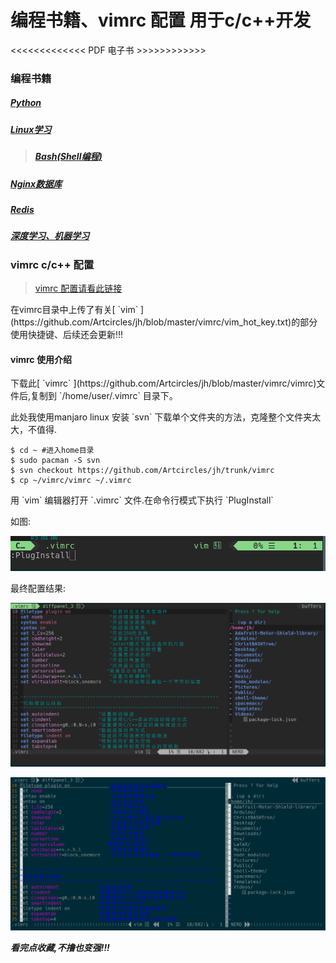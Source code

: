 # 编程书籍、vimrc 配置 用于c/c++开发 #

<<<<<<<<<<<<< PDF 电子书 >>>>>>>>>>>>
### 编程书籍 ###


##### [Python](https://github.com/Artcircles/jh/tree/master/python) #####
##### [Linux学习](https://github.com/Artcircles/jh/tree/master/linux) #####

> ##### [Bash(Shell编程)](https://github.com/Artcircles/jh/tree/master/bash) #####

##### [Nginx数据库](https://github.com/Artcircles/jh/tree/master/nginx) #####
##### [Redis](https://github.com/Artcircles/jh/tree/master/redis) #####
##### [深度学习、机器学习](https://github.com/Artcircles/jh/tree/master/Deep_learning) #####

### vimrc c/c++ 配置 ###
> [vimrc 配置请看此链接](https://github.com/Artcircles/jh/tree/master/vimrc)

<p> 在vimrc目录中上传了有关[ `vim` ](https://github.com/Artcircles/jh/blob/master/vimrc/vim_hot_key.txt)的部分使用快捷键、后续还会更新!!! <p>

#### vimrc 使用介绍 ####
<p> 下载此[ `vimrc` ](https://github.com/Artcircles/jh/blob/master/vimrc/vimrc)文件后,复制到 `/home/user/.vimrc`  目录下。 <p>
<p> 此处我使用manjaro linux 安装 `svn` 下载单个文件夹的方法，克隆整个文件夹太大，不值得. <p>

    $ cd ~ #进入home目录
    $ sudo pacman -S svn 
    $ svn checkout https://github.com/Artcircles/jh/trunk/vimrc
    $ cp ~/vimrc/vimrc ~/.vimrc


<p>用 `vim` 编辑器打开 `.vimrc` 文件.在命令行模式下执行 `PlugInstall`<p>
<p>如图:<p>

<div align="center">
<img src="https://github.com/Artcircles/jh/blob/master/vimrc/vim_pictures/vim_Plugin1.png " alt=""/><br />
</div>

<p>最终配置结果:<p>
</div align="center">
<img src="https://github.com/Artcircles/jh/blob/master/vimrc/vim_pictures/vim_Plugin2.png" alt=""/><br />
</div>

<div align="center">
<img src="https://github.com/Artcircles/jh/blob/master/vimrc/vim_pictures/vim_Plugin3.png" alt=""/)<br />
</div>

<strong><em> 看完点收藏,不撸也变强!!! </strong></em>

